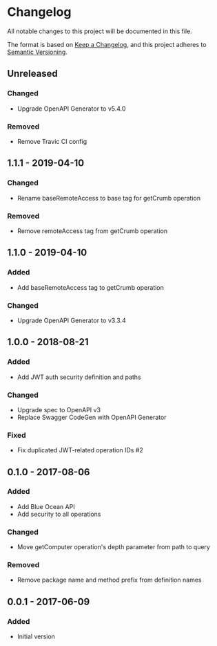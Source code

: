 # Changelog

All notable changes to this project will be documented in this file.

The format is based on [Keep a Changelog](https://keepachangelog.com/en/1.0.0/),
and this project adheres to [Semantic Versioning](https://semver.org/spec/v2.0.0.html).

## Unreleased

### Changed
- Upgrade OpenAPI Generator to v5.4.0

### Removed
- Remove Travic CI config

## 1.1.1 - 2019-04-10
### Changed 
- Rename baseRemoteAccess to base tag for getCrumb operation

### Removed
- Remove remoteAccess tag from getCrumb operation

## 1.1.0 - 2019-04-10
### Added
- Add baseRemoteAccess tag to getCrumb operation

### Changed
- Upgrade OpenAPI Generator to v3.3.4

## 1.0.0 - 2018-08-21
### Added
- Add JWT auth security definition and paths

### Changed
- Upgrade spec to OpenAPI v3
- Replace Swagger CodeGen with OpenAPI Generator

### Fixed
- Fix duplicated JWT-related operation IDs #2

## 0.1.0 - 2017-08-06
### Added
- Add Blue Ocean API
- Add security to all operations

### Changed
- Move getComputer operation's depth parameter from path to query

### Removed
- Remove package name and method prefix from definition names

## 0.0.1 - 2017-06-09
### Added
- Initial version

